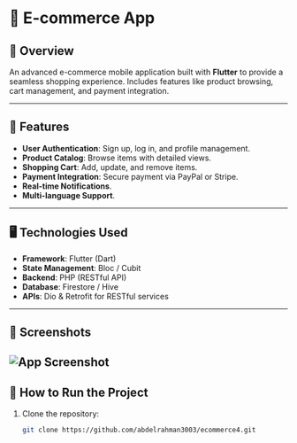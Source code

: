# 🛒 E-commerce App

## 📖 Overview
An advanced e-commerce mobile application built with **Flutter** to provide a seamless shopping experience. Includes features like product browsing, cart management, and payment integration.

---

## 🌟 Features
- **User Authentication**: Sign up, log in, and profile management.
- **Product Catalog**: Browse items with detailed views.
- **Shopping Cart**: Add, update, and remove items.
- **Payment Integration**: Secure payment via PayPal or Stripe.
- **Real-time Notifications**.
- **Multi-language Support**.

---

## 🖥️ Technologies Used
- **Framework**: Flutter (Dart)
- **State Management**: Bloc / Cubit
- **Backend**: PHP (RESTful API)
- **Database**: Firestore / Hive
- **APIs**: Dio & Retrofit for RESTful services

---

## 📸 Screenshots
![App Screenshot](assets/images/screenshot1.png)
---

## 🚀 How to Run the Project
1. Clone the repository:
   ```bash
   git clone https://github.com/abdelrahman3003/ecommerce4.git
